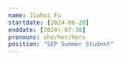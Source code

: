 ```yaml
---
name: Jiahui Fu
startdate: [2024-06-20]
enddate: [2024\-07-30]
pronouns: she/her/hers
position: "SEP Summer Student"
---
```

